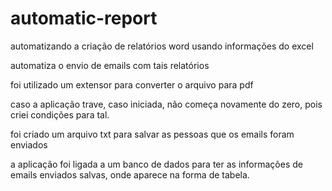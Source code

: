 # automatic-report
<p>automatizando a criação de relatórios word usando informações do excel</br>
<p>automatiza o envio de emails com tais relatórios</br>
<p>foi utilizado um extensor para converter o arquivo para pdf</br>
<p>caso a aplicação trave, caso iniciada, não começa novamente do zero, pois criei condições para tal.</br>
<p>foi criado um arquivo txt para salvar as pessoas que os emails foram enviados</br>
<p>a aplicação foi ligada a um banco de dados para ter as informações de emails enviados salvas, onde aparece na forma de tabela.</br>
